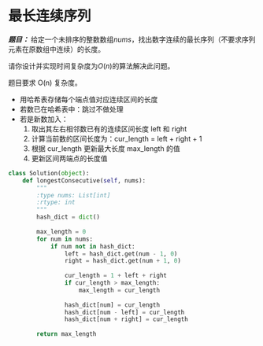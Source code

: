 # 最长连续序列

***题目：***
给定一个未排序的整数数组$nums$，找出数字连续的最长序列（不要求序列元素在原数组中连续）的长度。

请你设计并实现时间复杂度为$O(n)$的算法解决此问题。

题目要求 O(n) 复杂度。

* 用哈希表存储每个端点值对应连续区间的长度
* 若数已在哈希表中：跳过不做处理
* 若是新数加入：
  1. 取出其左右相邻数已有的连续区间长度 left 和 right
  2. 计算当前数的区间长度为：cur_length = left + right + 1
  3. 根据 cur_length 更新最大长度 max_length 的值
  4. 更新区间两端点的长度值


```python
class Solution(object):
    def longestConsecutive(self, nums):
        """
        :type nums: List[int]
        :rtype: int
        """
        hash_dict = dict()
        
        max_length = 0
        for num in nums:
            if num not in hash_dict:
                left = hash_dict.get(num - 1, 0)
                right = hash_dict.get(num + 1, 0)
                
                cur_length = 1 + left + right
                if cur_length > max_length:
                    max_length = cur_length
                
                hash_dict[num] = cur_length
                hash_dict[num - left] = cur_length
                hash_dict[num + right] = cur_length
                
        return max_length
```
